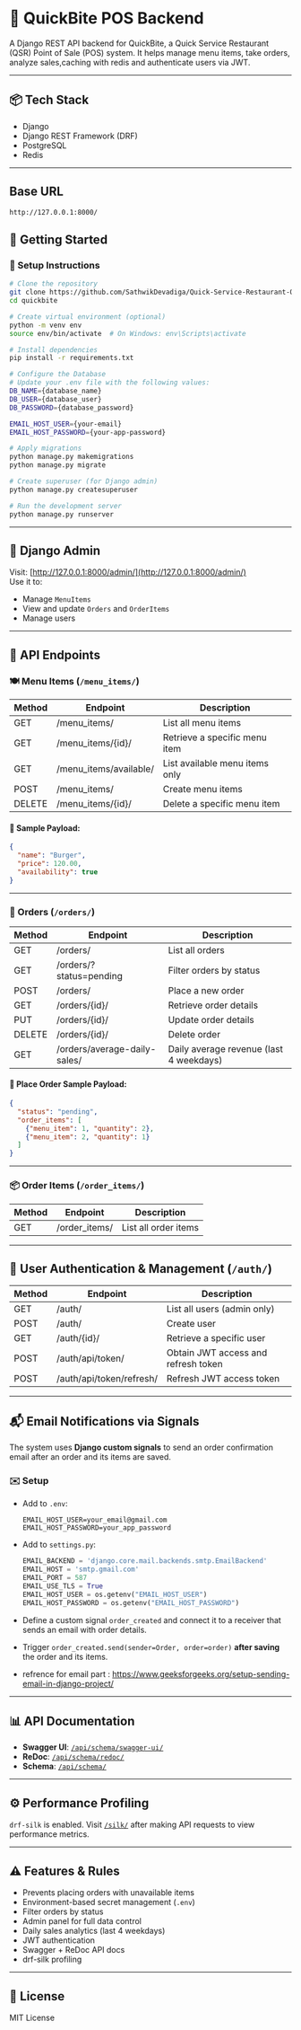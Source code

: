 # 🍔 QuickBite POS Backend

A Django REST API backend for QuickBite, a Quick Service Restaurant (QSR) Point of Sale (POS) system.
It helps manage menu items, take orders, analyze sales,caching with redis and authenticate users via JWT.

---

## 📦 Tech Stack

* Django
* Django REST Framework (DRF)
* PostgreSQL
* Redis

---

## Base URL

`http://127.0.0.1:8000/`

## 🚀 Getting Started

### 🔧 Setup Instructions

```bash
# Clone the repository
git clone https://github.com/SathwikDevadiga/Quick-Service-Restaurant-QSR.git
cd quickbite

# Create virtual environment (optional)
python -m venv env
source env/bin/activate  # On Windows: env\Scripts\activate

# Install dependencies
pip install -r requirements.txt

# Configure the Database
# Update your .env file with the following values:
DB_NAME={database_name}
DB_USER={database_user}
DB_PASSWORD={database_password}

EMAIL_HOST_USER={your-email}
EMAIL_HOST_PASSWORD={your-app-password}

# Apply migrations
python manage.py makemigrations
python manage.py migrate

# Create superuser (for Django admin)
python manage.py createsuperuser

# Run the development server
python manage.py runserver
```

---

## 🔐 Django Admin

Visit: [http://127.0.0.1:8000/admin/](http://127.0.0.1:8000/admin/)  
Use it to:

* Manage `MenuItems`
* View and update `Orders` and `OrderItems`
* Manage users

---

## 📖 API Endpoints

### 🍽️ Menu Items (`/menu_items/`)

| Method | Endpoint                | Description                    |
| ------ | ----------------------- | ------------------------------ |
| GET    | /menu_items/           | List all menu items            |
| GET    | /menu_items/{id}/      | Retrieve a specific menu item  |
| GET    | /menu_items/available/ | List available menu items only |
| POST   | /menu_items/           | Create menu items              |
| DELETE | /menu_items/{id}/      | Delete a specific menu item    |

#### 🔁 Sample Payload:

```json
{
  "name": "Burger",
  "price": 120.00,
  "availability": true
}
```

---

### 🧾 Orders (`/orders/`)

| Method | Endpoint                     | Description                             |
| ------ | ---------------------------- | --------------------------------------- |
| GET    | /orders/                     | List all orders                         |
| GET    | /orders/?status=pending      | Filter orders by status                 |
| POST   | /orders/                     | Place a new order                       |
| GET    | /orders/{id}/                | Retrieve order details                  |
| PUT    | /orders/{id}/                | Update order details                    |
| DELETE | /orders/{id}/                | Delete order                            |
| GET    | /orders/average-daily-sales/ | Daily average revenue (last 4 weekdays) |

#### 🔁 Place Order Sample Payload:

```json
{
  "status": "pending",
  "order_items": [
    {"menu_item": 1, "quantity": 2},
    {"menu_item": 2, "quantity": 1}
  ]
}
```

---

### 📦 Order Items (`/order_items/`)

| Method | Endpoint       | Description          |
| ------ | -------------- | -------------------- |
| GET    | /order_items/ | List all order items |

---

## 👤 User Authentication & Management (`/auth/`)

| Method | Endpoint                 | Description                         |
| ------ | ------------------------ | ----------------------------------- |
| GET    | /auth/                   | List all users (admin only)         |
| POST   | /auth/                   | Create user                         |
| GET    | /auth/{id}/              | Retrieve a specific user            |
| POST   | /auth/api/token/         | Obtain JWT access and refresh token |
| POST   | /auth/api/token/refresh/ | Refresh JWT access token            |

---

## 📬 Email Notifications via Signals

The system uses **Django custom signals** to send an order confirmation email after an order and its items are saved.

### ✉️ Setup

- Add to `.env`:
  ```
  EMAIL_HOST_USER=your_email@gmail.com
  EMAIL_HOST_PASSWORD=your_app_password
  ```

- Add to `settings.py`:
  ```python
  EMAIL_BACKEND = 'django.core.mail.backends.smtp.EmailBackend'
  EMAIL_HOST = 'smtp.gmail.com'
  EMAIL_PORT = 587
  EMAIL_USE_TLS = True
  EMAIL_HOST_USER = os.getenv("EMAIL_HOST_USER")
  EMAIL_HOST_PASSWORD = os.getenv("EMAIL_HOST_PASSWORD")
  ```

- Define a custom signal `order_created` and connect it to a receiver that sends an email with order details.

- Trigger `order_created.send(sender=Order, order=order)` **after saving** the order and its items.

- refrence for email part : https://www.geeksforgeeks.org/setup-sending-email-in-django-project/

---

## 📊 API Documentation

* **Swagger UI**: [`/api/schema/swagger-ui/`](http://127.0.0.1:8000/api/schema/swagger-ui/)
* **ReDoc**: [`/api/schema/redoc/`](http://127.0.0.1:8000/api/schema/redoc/)
* **Schema**: [`/api/schema/`](http://127.0.0.1:8000/api/schema/)

---

## ⚙️ Performance Profiling

`drf-silk` is enabled. Visit [`/silk/`](http://127.0.0.1:8000/silk/) after making API requests to view performance metrics.

---

## ⚠️ Features & Rules

* Prevents placing orders with unavailable items
* Environment-based secret management (`.env`)
* Filter orders by status
* Admin panel for full data control
* Daily sales analytics (last 4 weekdays)
* JWT authentication
* Swagger + ReDoc API docs
* drf-silk profiling

---

## 📄 License

MIT License
